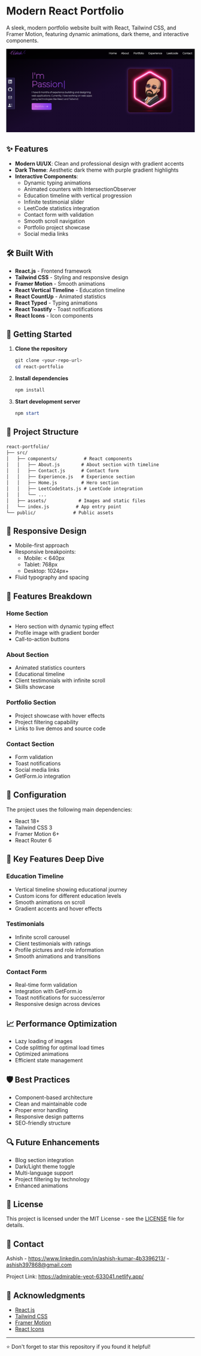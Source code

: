 # Modern React Portfolio

A sleek, modern portfolio website built with React, Tailwind CSS, and Framer Motion, featuring dynamic animations, dark theme, and interactive components.

![Portfolio Preview](./src/assets/portfolio/portfolio.png)

## ✨ Features

- **Modern UI/UX**: Clean and professional design with gradient accents
- **Dark Theme**: Aesthetic dark theme with purple gradient highlights
- **Interactive Components**:
  - Dynamic typing animations
  - Animated counters with IntersectionObserver
  - Education timeline with vertical progression
  - Infinite testimonial slider
  - LeetCode statistics integration
  - Contact form with validation
  - Smooth scroll navigation
  - Portfolio project showcase
  - Social media links

## 🛠️ Built With

- **React.js** - Frontend framework
- **Tailwind CSS** - Styling and responsive design
- **Framer Motion** - Smooth animations
- **React Vertical Timeline** - Education timeline
- **React CountUp** - Animated statistics
- **React Typed** - Typing animations
- **React Toastify** - Toast notifications
- **React Icons** - Icon components

## 🚀 Getting Started

1. **Clone the repository**
   ```powershell
   git clone <your-repo-url>
   cd react-portfolio
   ```

2. **Install dependencies**
   ```powershell
   npm install
   ```

3. **Start development server**
   ```powershell
   npm start
   ```

## 📁 Project Structure

```
react-portfolio/
├── src/
│   ├── components/          # React components
│   │   ├── About.js        # About section with timeline
│   │   ├── Contact.js      # Contact form
│   │   ├── Experience.js   # Experience section
│   │   ├── Home.js         # Hero section
│   │   ├── LeetCodeStats.js # LeetCode integration
│   │   └── ...
│   ├── assets/            # Images and static files
│   └── index.js          # App entry point
└── public/              # Public assets
```

## 📱 Responsive Design

- Mobile-first approach
- Responsive breakpoints:
  - Mobile: < 640px
  - Tablet: 768px
  - Desktop: 1024px+
- Fluid typography and spacing

## 🎨 Features Breakdown

### Home Section
- Hero section with dynamic typing effect
- Profile image with gradient border
- Call-to-action buttons

### About Section
- Animated statistics counters
- Educational timeline
- Client testimonials with infinite scroll
- Skills showcase

### Portfolio Section
- Project showcase with hover effects
- Project filtering capability
- Links to live demos and source code

### Contact Section
- Form validation
- Toast notifications
- Social media links
- GetForm.io integration

## 🔧 Configuration

The project uses the following main dependencies:
- React 18+
- Tailwind CSS 3
- Framer Motion 6+
- React Router 6

## 🌟 Key Features Deep Dive

### Education Timeline
- Vertical timeline showing educational journey
- Custom icons for different education levels
- Smooth animations on scroll
- Gradient accents and hover effects

### Testimonials
- Infinite scroll carousel
- Client testimonials with ratings
- Profile pictures and role information
- Smooth animations and transitions

### Contact Form
- Real-time form validation
- Integration with GetForm.io
- Toast notifications for success/error
- Responsive design across devices

## 📈 Performance Optimization

- Lazy loading of images
- Code splitting for optimal load times
- Optimized animations
- Efficient state management

## 🛡️ Best Practices

- Component-based architecture
- Clean and maintainable code
- Proper error handling
- Responsive design patterns
- SEO-friendly structure

## 🔍 Future Enhancements

- Blog section integration
- Dark/Light theme toggle
- Multi-language support
- Project filtering by technology
- Enhanced animations

## 📝 License

This project is licensed under the MIT License - see the [LICENSE](LICENSE) file for details.

## 🤝 Contact

Ashish - https://www.linkedin.com/in/ashish-kumar-4b3396213/ - ashish397868@gmail.com

Project Link: https://admirable-yeot-633041.netlify.app/

## 🙏 Acknowledgments

- [React.js](https://reactjs.org/)
- [Tailwind CSS](https://tailwindcss.com/)
- [Framer Motion](https://www.framer.com/motion/)
- [React Icons](https://react-icons.github.io/react-icons/)

---

⭐ Don't forget to star this repository if you found it helpful!
